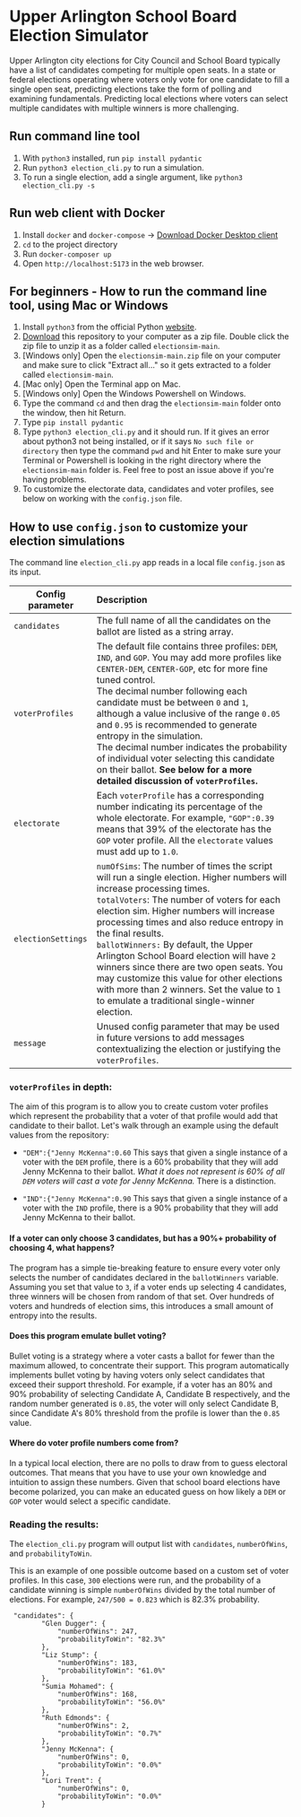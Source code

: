 # Upper Arlington School Board Election Simulator
Upper Arlington city elections for City Council and School Board typically have a list of candidates competing for multiple open seats. In a state or federal elections operating where voters only vote for one candidate to fill a single open seat, predicting elections take the form of polling and examining fundamentals. Predicting local elections where voters can select multiple candidates with multiple winners is more challenging.  

## Run command line tool
1. With `python3` installed, run `pip install pydantic`
1. Run `python3 election_cli.py` to run a simulation.
1. To run a single election, add a single argument, like `python3 election_cli.py -s`

## Run web client with Docker
1. Install `docker` and `docker-compose` -> [Download Docker Desktop client](https://www.docker.com/get-started/)
1. `cd` to the project directory
1. Run `docker-composer up`
1. Open `http://localhost:5173` in the web browser.

## For beginners - How to run the command line tool, using Mac or Windows
1. Install `python3` from the official Python [website](https://www.python.org/downloads/).
1. [Download](https://github.com/sxflynn/electionsim/archive/refs/heads/main.zip) this repository to your computer as a zip file. Double click the zip file to unzip it as a folder called `electionsim-main`.
1. [Windows only] Open the `electionsim-main.zip` file on your computer and make sure to click "Extract all..." so it gets extracted to a folder called `electionsim-main`.
1. [Mac only] Open the Terminal app on Mac.
1. [Windows only] Open the Windows Powershell on Windows.
1. Type the command `cd` and then drag the `electionsim-main` folder onto the window, then hit Return.
1. Type `pip install pydantic`
1. Type `python3 election_cli.py` and it should run. If it gives an error about python3 not being installed, or if it says `No such file or directory` then type the command `pwd` and hit Enter to make sure your Terminal or Powershell is looking in the right directory where the `electionsim-main` folder is. Feel free to post an issue above if you're having problems.
1. To customize the electorate data, candidates and voter profiles, see below on working with the `config.json` file.

## How to use `config.json` to customize your election simulations
The command line `election_cli.py` app reads in a local file `config.json` as its input. 

| Config parameter  | Description |
| - |:--|
| `candidates`    | The full name of all the candidates on the ballot are listed as a string array.     |
| `voterProfiles`    | The default file contains three profiles: `DEM`, `IND`, and `GOP`. You may add more profiles like `CENTER-DEM`, `CENTER-GOP`, etc for more fine tuned control.<br />The decimal number following each candidate must be between `0` and `1`, although a value inclusive of the range `0.05` and `0.95` is recommended to generate entropy in the simulation.<br/>The decimal number indicates the probability of individual voter selecting this candidate on their ballot. **See below for a more detailed discussion of `voterProfiles`.**|
| `electorate`      | Each `voterProfile` has a corresponding number indicating its percentage of the whole electorate. For example, `"GOP":0.39` means that 39% of the electorate has the `GOP` voter profile. All the `electorate` values must add up to `1.0`.     |
|`electionSettings`|`numOfSims`: The number of times the script will run a single election. Higher numbers will increase processing times.</br> `totalVoters`: The number of voters for each election sim. Higher numbers will increase processing times and also reduce entropy in the final results.</br> `ballotWinners:` By default, the Upper Arlington School Board election will have `2` winners since there are two open seats. You may customize this value for other elections with more than 2 winners. Set the value to `1` to emulate a traditional single-winner election. |
|`message`|Unused config parameter that may be used in future versions to add messages contextualizing the election or justifying the `voterProfiles`.


### `voterProfiles` in depth:
The aim of this program is to allow you to create custom voter profiles which represent the probability that a voter of that profile would add that candidate to their ballot. Let's walk through an example using the default values from the repository:

*  `"DEM":{"Jenny McKenna":0.60` This says that given a single instance of a voter with the `DEM` profile, there is a 60% probability that they will add Jenny McKenna to their ballot. *What it does not represent is 60% of all `DEM` voters will cast a vote for Jenny McKenna.* There is a distinction.
 
*  `"IND":{"Jenny McKenna":0.90` This says that given a single instance of a voter with the `IND` profile, there is a 90% probability that they will add Jenny McKenna to their ballot.

#### If a voter can only choose 3 candidates, but has a 90%+ probability of choosing 4, what happens?
The program has a simple tie-breaking feature to ensure every voter only selects the number of candidates declared in the `ballotWinners` variable. Assuming you set that value to `3`, if a voter ends up selecting 4 candidates, three winners will be chosen from random of that set. Over hundreds of voters and hundreds of election sims, this introduces a small amount of entropy into the results.

#### Does this program emulate bullet voting?
Bullet voting is a strategy where a voter casts a ballot for fewer than the maximum allowed, to concentrate their support. This program automatically implements bullet voting by having voters only select candidates that exceed their support threshold. For example, if a voter has an 80% and 90% probability of selecting Candidate A, Candidate B respectively, and the random number generated is `0.85`, the voter will only select Candidate B, since Candidate A's 80% threshold from the profile is lower than the `0.85` value.

#### Where do voter profile numbers come from?
In a typical local election, there are no polls to draw from to guess electoral outcomes. That means that you have to use your own knowledge and intuition to assign these numbers. Given that school board elections have become polarized, you can make an educated guess on how likely a `DEM` or `GOP` voter would select a specific candidate.

### Reading the results:
The `election_cli.py` program will output list with `candidates`, `numberOfWins`, and `probabilityToWin`. 

This is an example of one possible outcome based on a custom set of voter profiles. In this case, `300` elections were run, and the probability of a candidate winning is simple `numberOfWins` divided by the total number of elections. For example, `247/500 = 0.823` which is 82.3% probability.

```
 "candidates": {
        "Glen Dugger": {
            "numberOfWins": 247,
            "probabilityToWin": "82.3%"
        },
        "Liz Stump": {
            "numberOfWins": 183,
            "probabilityToWin": "61.0%"
        },
        "Sumia Mohamed": {
            "numberOfWins": 168,
            "probabilityToWin": "56.0%"
        },
        "Ruth Edmonds": {
            "numberOfWins": 2,
            "probabilityToWin": "0.7%"
        },
        "Jenny McKenna": {
            "numberOfWins": 0,
            "probabilityToWin": "0.0%"
        },
        "Lori Trent": {
            "numberOfWins": 0,
            "probabilityToWin": "0.0%"
        }
```
